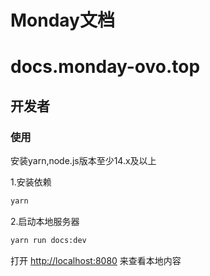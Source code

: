# Monday文档
# docs.monday-ovo.top

## 开发者
### 使用

安装yarn,node.js版本至少14.x及以上

1.安装依赖

```bash
yarn
```

2.启动本地服务器

```bash
yarn run docs:dev
```

打开 [http://localhost:8080](http://localhost:8080) 来查看本地内容
